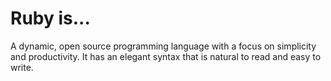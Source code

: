 <!DOCTYPE html>
<html lang="en">
<head>
  <meta charset="UTF-8">
  <meta http-equiv="X-UA-Compatible" content="IE=edge">
  <meta name="viewport" content="width=device-width, initial-scale=1.0">
  <link rel="stylesheet" href="/main.css" type="text/css">
  <title>Document</title>
</head>
<body>

  <h1>Ruby is...</h1>

<p>A dynamic, open source programming language with a focus on simplicity and productivity. It has an elegant syntax that is natural to read and easy to write.</p>

</body>
</html>
